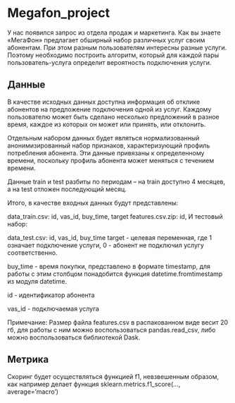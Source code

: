 # Megafon_project
У нас появился запрос из отдела продаж и маркетинга. Как вы знаете «МегаФон» предлагает обширный набор различных услуг своим абонентам. При этом разным пользователям интересны разные услуги. Поэтому необходимо построить алгоритм, который для каждой пары пользователь-услуга определит вероятность подключения услуги.

## Данные

В качестве исходных данных доступна информация об отклике абонентов на предложение подключения одной из услуг. Каждому пользователю может быть сделано несколько предложений в разное время, каждое из которых он может или принять, или отклонить.

Отдельным набором данных будет являться нормализованный анонимизированный набор признаков, характеризующий профиль потребления абонента. Эти данные привязаны к определенному времени, поскольку профиль абонента может меняться с течением времени.

Данные train и test разбиты по периодам – на train доступно 4 месяцев, а на test отложен последующий месяц.

Итого, в качестве входных данных будут представлены:

data_train.csv: id, vas_id, buy_time, target
features.csv.zip: id,
И тестовый набор:

data_test.csv: id, vas_id, buy_time target - целевая переменная, где 1 означает подключение услуги, 0 - абонент не подключил услугу соответственно.

buy_time - время покупки, представлено в формате timestamp, для работы с этим столбцом понадобится функция datetime.fromtimestamp из модуля datetime.

id - идентификатор абонента

vas_id - подключаемая услуга

Примечание: Размер файла features.csv в распакованном виде весит 20 гб, для работы с ним можно воспользоваться pandas.read_csv, либо можно воспользоваться библиотекой Dask.

## Метрика
Скоринг будет осуществляться функцией f1, невзвешенным образом, как например делает функция sklearn.metrics.f1_score(…, average=’macro’)
